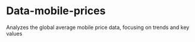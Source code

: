 # Data-mobile-prices
Analyzes the global average mobile price data, focusing on trends and key values
